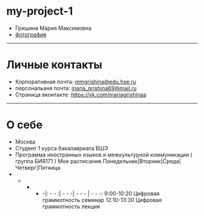# my-project-1
- Гришина Мария Максимовна
- [фотография](https://pp.userapi.com/c841238/v841238571/3f922/y-pkoaFyM3U.jpg)
***********
# Личные контакты
- Корпоративная почта: mmgrishina@edu.hse.ru
- персональаня почта: maria_grishina69@mail.ru
- Страница вконтакте: https://vk.com/mariagrishinaa
**********
# О себе
- Москва
- Студент 1 курса бакалавриата ВШЭ
- Программа иностранных языков и межкультурной коммуникации ( группа БИЯ171 )
Мое расписание
Понедельник|Вторник|Среда|Четверг|Пятница
 - - - - -|: - - :| - - -| - - - | - - -:
9:00-10:20 Цифровая граммотность семинар
12:10-13:30 Цифровая граммотность лекция

